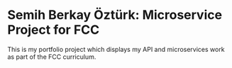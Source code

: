 # Semih Berkay Öztürk: Microservice Project for FCC

This is my portfolio project which displays my API and microservices work as part of the FCC curriculum.
